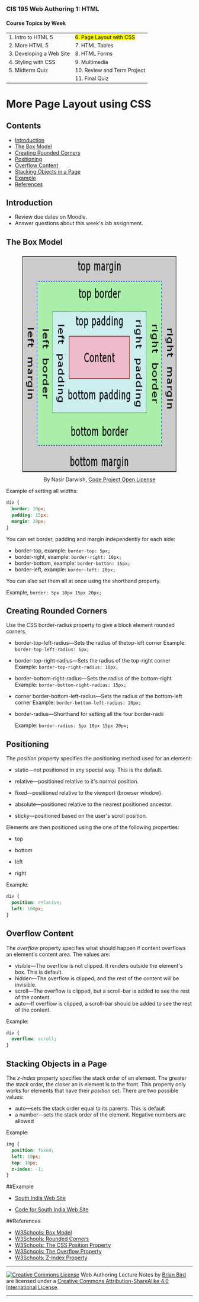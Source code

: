 ### CIS 195 Web Authoring 1: HTML

#### Course Topics by Week

|                          |                                      |
| ------------------------ | ------------------------------------ |
| 1. Intro to HTML 5       | <mark>6. Page Layout with CSS</mark> |
| 2. More HTML 5           | 7. HTML Tables                       |
| 3. Developing a Web Site | 8. HTML Forms                        |
| 4. Styling with CSS      | 9. Multimedia                        |
| 5. Midterm Quiz          | 10. Review and Term Project          |
|                          | 11. Final Quiz                       |

# More Page Layout using CSS

## Contents

-   [Introduction](#introduction)
-   [The Box Model](#the-box-model)
-   [Creating Rounded Corners](#creating-rounded-corners)
-   [Positioning](#positioning)
-   [Overflow Content](#overflow-content)
-   [Stacking Objects in a Page](#stacking-objects-in-a-page)
-   [Example](#example)
-   [References](#references)



## Introduction

-   Review due dates on Moodle.
-   Answer questions about this week's lab assignment.



## The Box Model

<figure><img src="boxmodel-image.png" alt="CSS box model" height="600px">
<figcaption style="text-align:center;">By Nasir Darwish, <a href="https://www.codeproject.com/info/cpol10.aspx">Code Project Open License</a></figcaption>
</figure>
Example of setting all widths:

```css
div {
  border: 10px;
  padding: 15px;
  margin: 20px;
}
```

You can set border, padding and margin independently for each side:

- border-top, example: `border-top: 5px;`
- border-right, example: `border-right: 10px;`
- border-bottom, example: `border-botton: 15px;`
- border-left, example: `border-left: 20px;`

You can also set them all at once using the shorthand property.

Example, `border: 5px 10px 15px 20px;`



## Creating Rounded Corners

Use the CSS border-radius property to give a block element rounded corners.

- border-top-left-radius&mdash;Sets the radius of thetop-left corner
  Example: `border-top-left-radius: 5px;`

- border-top-right-radius&mdash;Sets the radius of the top-right corner
  Example: `border-top-right-radius: 10px;`

- border-bottom-right-radius&mdash;Sets the radius of the bottom-right
  Example: `border-bottom-right-radius: 15px;`

- corner border-bottom-left-radius&mdash;Sets the radius of the bottom-left corner
  Example: `border-bottom-left-radius: 20px;`

- border-radius&mdash;Shorthand for setting all the four border-radii

  Example: `border-radius: 5px 10px 15px 20px;`

  

## Positioning

The *position* property specifies the positioning method used for an element: 

- static&mdash;not positioned in any special way. This is the default.

- relative&mdash;positioned relative to it's normal position.

- fixed&mdash;positioned relative to the viewport (browser window).

- absolute&mdash;positioned relative to the nearest positioned ancestor.

- sticky&mdash;positioned based on the user's scroll position.

  

Elements are then positioned using the one of the following properties:

- top

- bottom

- left

- right

  

Example:

```css 
div {
  position: relative;
  left: 100px;
}
```



## Overflow Content

The *overflow* property specifies what should happen if content overflows an element's content area. The values are:

- visible&mdash;The overflow is not clipped. It renders outside the element's box. This is default.
- hidden&mdash;The overflow is clipped, and the rest of the content will be invisible.
- scroll&mdash;The overflow is clipped, but a scroll-bar is added to see the rest of the content.
- auto&mdash;If overflow is clipped, a scroll-bar should be added to see the rest of the content.

Example:

```css
div {
  overflow: scroll;
}
```





## Stacking Objects in a Page

The *z-index* property specifies the stack order of an element. The greater the stack order, the closer an  is element is to the front. This property only works for elements that have their *position* set. There are two possible values:
- auto&mdash;sets the stack order equal to its parents. This is default	
- a number&mdash;sets the stack order of the element. Negative numbers are allowed

Example:

```css
img {
  position: fixed;
  left: 10px;
  top: 10px;
  z-index: -1;
}
```



##Example

* [South India Web Site](https://lcc-cit.github.io/CIS195-Demos/Unit03/Finished/Index.htm)

* [Code for South India Web Site](https://github.com/LCC-CIT/CIS195-Demos/tree/master/Unit03)

  

##References

* [W3Schools: Box Model ](https://www.w3schools.com/css/css_boxmodel.asp)
* [W3Schools: Rounded Corners](https://www.w3schools.com/css/css3_borders.asp)
* [W3Schools: The CSS Position Property](https://www.w3schools.com/css/css_positioning.asp)
* [W3Schools: The Overflow Property](https://www.w3schools.com/cssref/pr_pos_overflow.asp)
* [W3Schools: Z-Index Property](https://www.w3schools.com/cssref/pr_pos_z-index.asp)



------

[![Creative Commons License](https://i.creativecommons.org/l/by-sa/4.0/88x31.png)](http://creativecommons.org/licenses/by-sa/4.0/) Web Authoring Lecture Notes by [Brian Bird](https://profbird.online) are licensed under a [Creative Commons Attribution-ShareAlike 4.0 International License](http://creativecommons.org/licenses/by-sa/4.0/). 

------------

